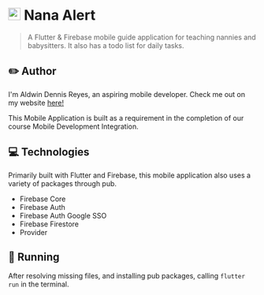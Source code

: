 # <img src="https://drive.google.com/uc?id=1HioQItuqx9IEasGNdwUvbAKpHDskZ7yp" height="25" /> Nana Alert

> A Flutter & Firebase mobile guide application for teaching nannies and babysitters. It also has a todo list for daily tasks.

## ✏️ Author

I'm Aldwin Dennis Reyes, an aspiring mobile developer. Check me out on my website [here!](https://aldwinny.github.io)

This Mobile Application is built as a requirement in the completion of our course Mobile Development Integration.

## 💻 Technologies

Primarily built with Flutter and Firebase, this mobile application also uses a variety of packages through pub.

- Firebase Core
- Firebase Auth
- Firebase Auth Google SSO
- Firebase Firestore
- Provider

## 🔨 Running

After resolving missing files, and installing pub packages, calling <code>flutter run</code> in the terminal.
